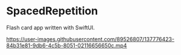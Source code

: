 # SpacedRepetition

Flash card app written with SwiftUI.


https://user-images.githubusercontent.com/89526807/137776423-84b31e81-9db6-4c5b-8051-02116656650c.mp4
